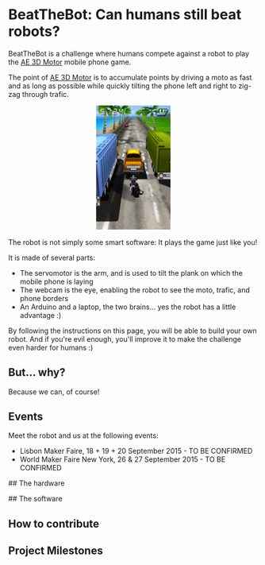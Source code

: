 # BeatTheBot: Can humans still beat robots?

BeatTheBot is a challenge where humans compete against a robot to play the [AE 3D Motor](http://www.windowsphone.com/en-us/store/app/ae-3d-motor/bb5f1317-735d-4e60-a100-9c3f1692ee7c) mobile phone game.

The point of [AE 3D Motor](http://www.windowsphone.com/en-us/store/app/ae-3d-motor/bb5f1317-735d-4e60-a100-9c3f1692ee7c) is to accumulate points by driving a moto as fast and as long as possible while quickly tilting the phone left and right to zig-zag through trafic.

<p align="center">
  <img width="150" src="docs/AE-3D-Motor.png" alt="" />
</p>

The robot is not simply some smart software: It plays the game just like you!

It is made of several parts:
* The servomotor is the arm, and is used to tilt the plank on which the mobile phone is laying
* The webcam is the eye, enabling the robot to see the moto, trafic, and phone borders
* An Arduino and a laptop, the two brains... yes the robot has a little advantage :)

By following the instructions on this page, you will be able to build your own robot. And if you're evil enough, you'll improve it to make the challenge even harder for humans :)

## But... why?

Because we can, of course!

## Events

Meet the robot and us at the following events:

* Lisbon Maker Faire, 18 + 19 + 20 September 2015 - TO BE CONFIRMED
* World Maker Faire New York, 26 & 27 September 2015 - TO BE CONFIRMED

## The hardware

## The software

## How to contribute

## Project Milestones

